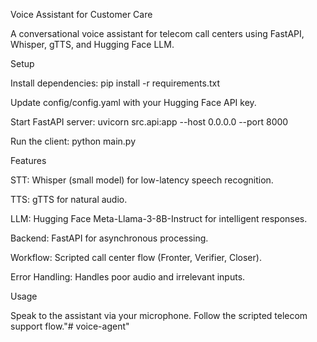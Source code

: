 Voice Assistant for Customer Care

A conversational voice assistant for telecom call centers using FastAPI, Whisper, gTTS, and Hugging Face LLM.

Setup





Install dependencies: pip install -r requirements.txt



Update config/config.yaml with your Hugging Face API key.



Start FastAPI server: uvicorn src.api:app --host 0.0.0.0 --port 8000



Run the client: python main.py

Features





STT: Whisper (small model) for low-latency speech recognition.



TTS: gTTS for natural audio.



LLM: Hugging Face Meta-Llama-3-8B-Instruct for intelligent responses.



Backend: FastAPI for asynchronous processing.



Workflow: Scripted call center flow (Fronter, Verifier, Closer).



Error Handling: Handles poor audio and irrelevant inputs.

Usage

Speak to the assistant via your microphone. Follow the scripted telecom support flow."# voice-agent" 
